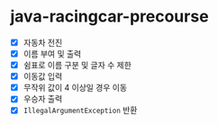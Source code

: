 # java-racingcar-precourse
- [X] 자동차 전진
- [X] 이름 부여 및 출력
- [X] 쉼표로 이름 구분 및 글자 수 제한
- [X] 이동값 입력
- [X] 무작위 값이 4 이상일 경우 이동
- [X] 우승자 출력
- [X]  `IllegalArgumentException` 반환